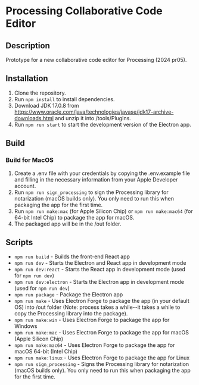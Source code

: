 # Processing Collaborative Code Editor

## Description
Prototype for a new collaborative code editor for Processing (2024 pr05).

## Installation
1. Clone the repository.
2. Run `npm install` to install dependencies.
3. Download JDK 17.0.8 from https://www.oracle.com/java/technologies/javase/jdk17-archive-downloads.html and unzip it into /tools/PlugIns.
4. Run `npm run start` to start the development version of the Electron app.

## Build
### Build for MacOS
1. Create a .env file with your credentials by copying the .env.example file and filling in the necessary information from your Apple Developer account.
2. Run `npm run sign_processing` to sign the Processing library for notarization (macOS builds only). You only need to run this when packaging the app for the first time.
3. Run `npm run make:mac` (for Apple Silicon Chip) or `npm run make:mac64` (for 64-bit Intel Chip) to package the app for macOS.
4. The packaged app will be in the /out folder.

## Scripts
- `npm run build` - Builds the front-end React app
- `npm run dev` - Starts the Electron and React app in development mode
- `npm run dev:react` - Starts the React app in development mode (used for `npm run dev`)
- `npm run dev:electron` - Starts the Electron app in development mode (used for `npm run dev`)
- `npm run package` - Package the Electron app
- `npm run make` - Uses Electron Forge to package the app (in your default OS) into /out folder (Note: process takes a while--it takes a while to copy the Processing library into the package).
- `npm run make:win` - Uses Electron Forge to package the app for Windows
- `npm run make:mac` - Uses Electron Forge to package the app for macOS (Apple Silicon Chip)
- `npm run make:mac64` - Uses Electron Forge to package the app for macOS 64-bit (Intel Chip)
- `npm run make:linux` - Uses Electron Forge to package the app for Linux
- `npm run sign_processing` - Signs the Processing library for notarization (macOS builds only). You only need to run this when packaging the app for the first time.

